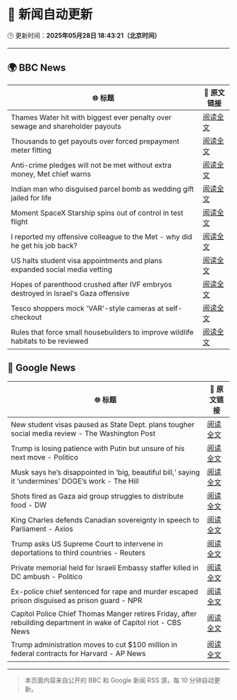 # 🧠 新闻自动更新

🕒 更新时间：**2025年05月28日 18:43:21（北京时间）**

---

## 🌍 BBC News

| 🌐 标题 | 🔗 原文链接 |
|--------|-------------|
| Thames Water hit with biggest ever penalty over sewage and shareholder payouts | [阅读全文](https://www.bbc.com/news/articles/cgeg5vy9q8eo) |
| Thousands to get payouts over forced prepayment meter fitting | [阅读全文](https://www.bbc.com/news/articles/c308vzqj975o) |
| Anti-crime pledges will not be met without extra money, Met chief warns | [阅读全文](https://www.bbc.com/news/articles/clyg95n0l05o) |
| Indian man who disguised parcel bomb as wedding gift jailed for life | [阅读全文](https://www.bbc.com/news/articles/c071myeve25o) |
| Moment SpaceX Starship spins out of control in test flight | [阅读全文](https://www.bbc.com/news/videos/c5y6drv99r9o) |
| I reported my offensive colleague to the Met - why did he get his job back? | [阅读全文](https://www.bbc.com/news/articles/c14ke41yg18o) |
| US halts student visa appointments and plans expanded social media vetting | [阅读全文](https://www.bbc.com/news/articles/cy75eenl46eo) |
| Hopes of parenthood crushed after IVF embryos destroyed in Israel's Gaza offensive | [阅读全文](https://www.bbc.com/news/articles/c15npnzpd08o) |
| Tesco shoppers mock 'VAR'-style cameras at self-checkout | [阅读全文](https://www.bbc.com/news/articles/c20q5q92y2yo) |
| Rules that force small housebuilders to improve wildlife habitats to be reviewed | [阅读全文](https://www.bbc.com/news/articles/cgr54q5yzkzo) |

## 📰 Google News

| 🌐 标题 | 🔗 原文链接 |
|--------|-------------|
| New student visas paused as State Dept. plans tougher social media review - The Washington Post | [阅读全文](https://news.google.com/rss/articles/CBMipgFBVV95cUxOa19hbV9hTXgwaTE1YU82Y1JkaDRNZjhOZUZSVHNHNzdxRjRuVTJZNlRrdDM2TXN0em1kYzlPTjBPRi1BOURERHR3RFdFd2VNMHREUThfNkk2MEJNS25kZmNmZHlYMTcwNE8zWlZaTnp0ZndTRFgwVk1RNjA0dWc0bmhSVWZxdnJHMmt5UmI0Qms5ZjRvNk5wVmVPTEpjNEpnR3puM3hB?oc=5) |
| Trump is losing patience with Putin but unsure of his next move - Politico | [阅读全文](https://news.google.com/rss/articles/CBMihwFBVV95cUxNYy1IZC1qTmR2ODROODNsbS12cnFWZlV2MkxCTXlBMWZadVQzek9IaTdGd3B1TklfQUxacnVvMjRObW14VGtGZVBCdlVMVGZPZFdHWmc5QUhzODFwZFFaUXFORndod01WN3hGYmJhVTZsekFucmpWYkVPbGkzUGIzbG55UHNLNlU?oc=5) |
| Musk says he’s disappointed in ‘big, beautiful bill,’ saying it ‘undermines’ DOGE’s work - The Hill | [阅读全文](https://news.google.com/rss/articles/CBMimgFBVV95cUxNV0JhX0diMHQ1YzR6Z1M2WndELXhmY1kyaXlWTUtwVTRxaGRmY19IZ1RRVk02dzNMRzBCelQ2WXRNYTRKRVQyb1hDUzVpLW9ydjlmLXY1eTJjNEs1UkhqU1FscWtsNndhb09iQUJFdkxnb1V0NlhVZl9hZVluc09UanNyNElZYkU2U0xrQTlIbEZDTjltc0daUmNB0gGfAUFVX3lxTE9RZmdyS1JHTFZBNHd5aExBX0tKYjJxRHR5WDZKak42bkFIXzFoMWxHNDYwbXdLVFh4cTRCY0tCRm90Z1p4U3NxUDVhUWNLOXk4dmpZUHhOenN5eGdXUU1FSDFNZFZ2ZHl0VWhUZDNiWkNSWVdIVEQxdkNjYlVSYlFsdTlDcWpiMTAtcEI5ZUFyX3ppbFk3bWdrZy1zZHRCUQ?oc=5) |
| Shots fired as Gaza aid group struggles to distribute food - DW | [阅读全文](https://news.google.com/rss/articles/CBMilgFBVV95cUxPZThxbXNMbzZLQTdYZnBSOVZ2eGswZWpBaEU3REwxa05yeTAzVXQ0ZU02TXVZQzhUd0tVTmxOamxTaGY2a3RxNkZvREFubnJhTXUzT1VDRXl5c2xsdTZvM2MzanVLLXh4MWZiZDNLODN0eUlqRnVOV19WQ0ZCbElSRWhMWHVyMmkyTjVmc2NHNFo0eTI5UFHSAZYBQVVfeXFMTzQ2enlhT05veTY1ZkJUd3F0VXNsZzh0TGpvQ01VRTE5cVR3Wkt6OWNIdVM1aXpkRDFzbUg3dkZWanBzUTVTWGFOZDg0a0k2bXp3bjFWVlctMUltZXROUDd4TUltb0VpUWQwR3dFaDRKZzNiN21Yd2o3cGwzOGFIRTNXQ1BFN2pXWEdzOWdndF9BMnpTSXNn?oc=5) |
| King Charles defends Canadian sovereignty in speech to Parliament - Axios | [阅读全文](https://news.google.com/rss/articles/CBMigwFBVV95cUxOSmI4WUdOOWV0cTdneS0yNTl3N0pneE92b0RlSzhrTjd6MGFBdWM1d3JQd2ZjcFpkZTdMWHo0QmVFY2JoWU5yZUtEYXdnb1FXQjQ0MHM0N1h2d3Iza2ltUVM5TzVXcnBFel9PWUMyOUxhdEtCaTJlMS02cHNwVjhac28wSQ?oc=5) |
| Trump asks US Supreme Court to intervene in deportations to third countries - Reuters | [阅读全文](https://news.google.com/rss/articles/CBMisAFBVV95cUxNc3pHWW1RSFNtSWVpaWlqcllZM2xobGVQYm9mYXR5Q3pOT1psbkU3Zmd0dWU5U19LRkQ4Q1QxY2MxVHlVclY4Mk5DOTZQeWY0TjlaV2gweS1Ka1poVmtXM0xVeXVVM2VUU3JIc0JhQnRCTTV1bkd0ZHAzZi1FMTJyenlBQzB3bDZKd3hRUTBGekhFakVDSzV3ZkxkUi1pXzJxTHp0dEw0SEFxaEJWMGprMg?oc=5) |
| Private memorial held for Israeli Embassy staffer killed in DC ambush - Politico | [阅读全文](https://news.google.com/rss/articles/CBMiuwFBVV95cUxOTUx5VkVzQVpYNzFNdkZtV2taWUxMSzBvTEtvOEc3WUUyMlNBTTBneVV4b2MwdWJjN0FsdkE0WS1fZ2kyWnd0WVNCNnVCNTdUQnNwSFdaZ1B5ZWdpT0p2T3p1S1R4dXlNU2RxSFRkVnpfUC1mU1M1bFhzNmVqZHFVNHR3d3l1WEVqMm1rMGRoSWdaSjB5YVEwRlozZVFXb2tOeURhQlhHc0JqMU8taGQ4b3NFUXNzc01GeWk4?oc=5) |
| Ex-police chief sentenced for rape and murder escaped prison disguised as prison guard - NPR | [阅读全文](https://news.google.com/rss/articles/CBMilAFBVV95cUxQRUhYWWR2MjZGQ2hNY2tpMjdyTE5IY3pSSHItQ2RBamFTdmMyS1I0Z0tiYTR4SS1DVmJaTWxSR0c4dFQxVmZuM0Z6NXNMZGVUVFZ6UVJPejZUSzZERHkzR3JVaktjbDNGdVVBc21WLWZkTWZFdFJ0LUVfNU9ueUYyTkhBUzV2S1otb1pOd0FyZnY3QnhW?oc=5) |
| Capitol Police Chief Thomas Manger retires Friday, after rebuilding department in wake of Capitol riot - CBS News | [阅读全文](https://news.google.com/rss/articles/CBMijgFBVV95cUxNZFpkZkVXaTR1ekZ2Y1FsS1FwRlVnYXRrRTZlMU9JNjNlTWVtT3hlODFNMnRXOVZFZEx4RjZFSEF4WmktT2VDd3BVa19lZkt2S1ZlWW5sYS1RamlIVzBobzltbTdvd3hIWWpuYnptVkt3d3J1WExPbzZWNnFNZGhpbWV1enFBb1VNN25KRDdR0gGTAUFVX3lxTE42QlJtaGVwTy1idTdfNEYxcjFvTFo3VG43T0ZFbEZCUUI3OWpiM1BONXJBb2xMcnNWUmRZbDVzRkpvajBsTzlia1JKLU5RMi1rYlNBSnhXRlY2dUNxcnNPNjJ0RUs1OXVZdmpnamxFZzdYMVJWQ0FCUS1TanllRVpNWGtVeHJYeHlySTBRSDdyUEdlcw?oc=5) |
| Trump administration moves to cut $100 million in federal contracts for Harvard - AP News | [阅读全文](https://news.google.com/rss/articles/CBMilgFBVV95cUxOYklMMFFQdjlic3czcVIwYjRUMTlOTklVcFlYc1NMTUxNTWY2TzJhOV9JYU9pUmY2a0ZPR29jRFp5VW5NRXNkSUlPQ3pacnhpS2tISGVZQ1pJY1VBQmQxdHUwdjVBNEx5MElOVXl1dnNrcU1ZOHNDYllnWG5BblpnVXg3VEZ0RjFHXzBQdEJqaXVrNUVDLXc?oc=5) |

---
> 本页面内容来自公开的 BBC 和 Google 新闻 RSS 源，每 10 分钟自动更新。